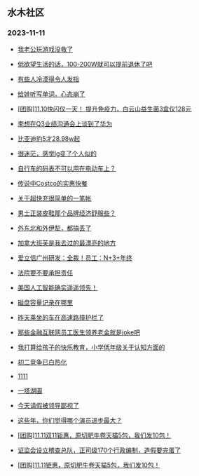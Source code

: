 ## 水木社区 
### 2023-11-11

+ [我老公玩游戏没救了](https://www.mysmth.net/nForum/article/Age/20317961)

+ [低欲望生活的话，100-200W就可以提前退休了吧](https://www.mysmth.net/nForum/article/WorkLife/3436397)

+ [有些人冷漠得令人发指](https://www.mysmth.net/nForum/article/FamilyLife/1766466976)

+ [给娃听写单词，心态崩了](https://www.mysmth.net/nForum/article/ChildEducation/2306565)

+ [[团购]11.10快闪仅一天！ 提升免疫力，白云山益生菌3盒仅128元](https://www.mysmth.net/nForum/article/ADAgent_TG/1312272)

+ [李想在Q3业绩沟通会上谈到了华为](https://www.mysmth.net/nForum/article/GreenAuto/1404277)

+ [比亚迪豹5才28.98w起](https://www.mysmth.net/nForum/article/AutoWorld/1944720865)

+ [很迷茫，感觉lg变了个人似的](https://www.mysmth.net/nForum/article/Love/6271580)

+ [自行车的码表不可以用在电动车上？](https://www.mysmth.net/nForum/article/DigiHome/1246442)

+ [传说中Costco的实惠快餐](https://www.mysmth.net/nForum/article/Travel/965328)

+ [关于超快充很简单的一笔帐](https://www.mysmth.net/nForum/article/GreenAuto/1404249)

+ [男士正装皮鞋那个品牌经济舒服些？](https://www.mysmth.net/nForum/article/CouponsLife/4460438)

+ [外东北和外伊犁，都搞丢了](https://www.mysmth.net/nForum/article/Geography/565065)

+ [加拿大班芙是我去过的最漂亮的地方](https://www.mysmth.net/nForum/article/Travel/966421)

+ [爱立信广州研发：全裁！员工：N+3+年终](https://www.mysmth.net/nForum/article/WorkLife/3433581)

+ [法院要不要承担责任](https://www.mysmth.net/nForum/article/FamilyLife/1766467720)

+ [美国人工智能确实遥遥领先！](https://www.mysmth.net/nForum/article/ITExpress/2502156)

+ [磁盘容量记录在哪里](https://www.mysmth.net/nForum/article/KernelTech/77019)

+ [昨天乘坐的车在高速路撞护栏了](https://www.mysmth.net/nForum/article/AutoWorld/1944721086)

+ [那些金融互联网员工医生领养老金就是joke吧](https://www.mysmth.net/nForum/article/WorkLife/3437272)

+ [我打算给孩子的快乐教育，小学低年级关于认知方面的](https://www.mysmth.net/nForum/article/ChildEducation/2306557)

+ [初二竞争已白热化](https://www.mysmth.net/nForum/article/PreUnivEdu/120928)

+ [1111](https://www.mysmth.net/nForum/article/Shuibuzhao/48882)

+ [一塔湖圖](https://www.mysmth.net/nForum/article/Heart/236855)

+ [今天请假被领导鄙视了](https://www.mysmth.net/nForum/article/WorkLife/3436745)

+ [这些年，你们觉得哪个演员进步最大？](https://www.mysmth.net/nForum/article/TV/1661499)

+ [[团购]11.11双11钜惠，原切肥牛卷天猫5包，我们发10包！](https://www.mysmth.net/nForum/article/ADAgent_TG/1312356)

+ [证监会设立稽查总队，正司级170个行政编制，造假要完蛋了](https://www.mysmth.net/nForum/article/Stock/10698628)

+ [[团购]11.11钜惠，原切肥牛卷天猫5包，我们发10包！](https://www.mysmth.net/nForum/article/ADAgent_TG/1312356)

